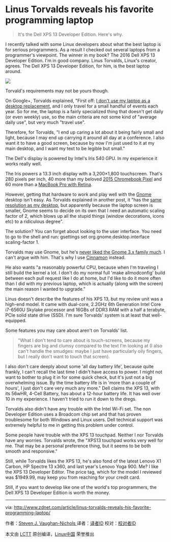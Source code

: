 Linus Torvalds reveals his favorite programming laptop
====

>It's the Dell XPS 13 Developer Edition. Here's why.

I recently talked with some Linux developers about what the best laptop is for serious programmers. As a result I checked out several laptops from a programmer's viewpoint. The winner in my book? The 2016 Dell XPS 13 Developer Edition. I'm in good company. Linus Torvalds, Linux's creator, agrees. The Dell XPS 13 Developer Edition, for him, is the best laptop around.

![](http://zdnet3.cbsistatic.com/hub/i/r/2016/07/18/702609c3-db38-4603-9f5f-4dcc3d71b140/resize/770xauto/50a8ba1c2acb1f0994aec2115d2e55ce/2016-dell-xps-13.jpg)

Torvald's requirements may not be yours though.

On Google+, Torvalds explained, "First off: [I don't use my laptop as a desktop replacement][1], and I only travel for a small handful of events each year. So for me, the laptop is a fairly specialized thing that doesn't get daily (or even weekly) use, so the main criteria are not some kind of "average daily use", but very much "travel use".

Therefore, for Torvalds, "I end up caring a lot about it being fairly small and light, because I may end up carrying it around all day at a conference. I also want it to have a good screen, because by now I'm just used to it at my main desktop, and I want my text to be legible but small."

The Dell's display is powered by Intel's Iris 540 GPU. In my experience it works really well.

The Iris powers a 13.3 inch display with a 3,200×1,800 touchscreen. That's 280 pixels per inch, 40 more than my beloved [2015 Chromebook Pixel][2] and 60 more than a [MacBook Pro with Retina][3].

However, getting that hardware to work and play well with the [Gnome][4] desktop isn't easy. As Torvalds explained in another post, it "has the [same resolution as my desktop][5], but apparently because the laptop screen is smaller, Gnome seems to decide on its own that I need an automatic scaling factor of 2, which blows up all the stupid things (window decorations, icons etc) to a ridiculous degree".

The solution? You can forget about looking to the user interface. You need to go to the shell and run: gsettings set org.gnome.desktop.interface scaling-factor 1.

Torvalds may use Gnome, but he's [never liked the Gnome 3.x family much][6]. I can't argue with him. That's why I use [Cinnamon][7] instead.

He also wants "a reasonably powerful CPU, because when I'm traveling I still build the kernel a lot. I don't do my normal full 'make allmodconfig' build between each pull request like I do at home, but I'd like to do it more often than I did with my previous laptop, which is actually (along with the screen) the main reason I wanted to upgrade."

Linus doesn't describe the features of his XPS 13, but my review unit was a high-end model. It came with dual-core, 2.2GHz 6th Generation Intel Core i7-6560U Skylake processor and 16GBs of DDR3 RAM with a half a terabyte, PCIe solid state drive (SSD). I'm sure Torvalds' system is at least that well-equipped.

Some features you may care about aren't on Torvalds' list.

>"What I don't tend to care about is touch-screens, because my fingers are big and clumsy compared to the text I'm looking at (I also can't handle the smudges: maybe I just have particularly oily fingers, but I really don't want to touch that screen).

I also don't care deeply about some 'all day battery life', because quite frankly, I can't recall the last time I didn't have access to power. I might not want to bother to plug it in for some quick check, but it's just not a big overwhelming issue. By the time battery life is in 'more than a couple of hours', I just don't care very much any more."
Dell claims the XPS 13, with its 56wHR, 4-Cell Battery, has about a 12-hour battery life. It has well over 10 in my experience. I haven't tried to run it down to the dregs.

Torvalds also didn't have any trouble with the Intel Wi-Fi set. The non Developer Edition uses a Broadcom chip set and that has proven troublesome for both Windows and Linux users. Dell technical support was extremely helpful to me in getting this problem under control.

Some people have trouble with the XPS 13 touchpad. Neither I nor Torvalds have any worries. Torvalds wrote, the "XPS13 touchpad works very well for me. That may be a personal preference thing, but it seems to be both smooth and responsive."

Still, while Torvalds likes the XPS 13, he's also fond of the latest Lenovo X1 Carbon, HP Spectre 13 x360, and last year's Lenovo Yoga 900. Me? I like the XPS 13 Developer Editor. The price tag, which for the model I reviewed was $1949.99, may keep you from reaching for your credit card.

Still, if you want to develop like one of the world's top programmers, the Dell XPS 13 Developer Edition is worth the money.

--------------------------------------------------------------------------------

via: http://www.zdnet.com/article/linus-torvalds-reveals-his-favorite-programming-laptop/

作者：[Steven J. Vaughan-Nichols ][a]
译者：[译者ID](https://github.com/译者ID)
校对：[校对者ID](https://github.com/校对者ID)

本文由 [LCTT](https://github.com/LCTT/TranslateProject) 原创编译，[Linux中国](https://linux.cn/) 荣誉推出

[a]: http://www.zdnet.com/meet-the-team/us/steven-j-vaughan-nichols/
[1]: https://plus.google.com/+LinusTorvalds/posts/VZj8vxXdtfe
[2]: http://www.zdnet.com/article/the-best-chromebook-ever-the-chromebook-pixel-2015/
[3]: http://www.zdnet.com/product/apple-15-inch-macbook-pro-with-retina-display-mid-2015/
[4]: https://www.gnome.org/
[5]: https://plus.google.com/+LinusTorvalds/posts/d7nfnWSXjfD
[6]: http://www.zdnet.com/article/linus-torvalds-finds-gnome-3-4-to-be-a-total-user-experience-design-failure/
[7]: http://www.zdnet.com/article/how-to-customise-your-linux-desktop-cinnamon/
